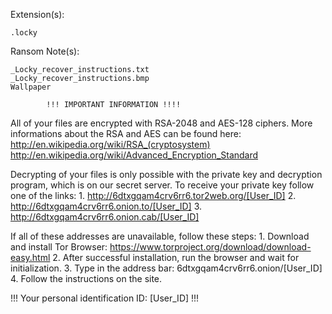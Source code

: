 Extension(s): 
```
.locky
```
Ransom Note(s): 
```
_Locky_recover_instructions.txt
_Locky_recover_instructions.bmp
Wallpaper
```
            !!! IMPORTANT INFORMATION !!!!

All of your files are encrypted with RSA-2048 and AES-128 ciphers.
More informations about the RSA and AES can be found here:
    http://en.wikipedia.org/wiki/RSA_(cryptosystem)
    http://en.wikipedia.org/wiki/Advanced_Encryption_Standard

Decrypting of your files is only possible with the private key and decryption program, which is on our secret server.
To receive your private key follow one of the links: 
    1. http://6dtxgqam4crv6rr6.tor2web.org/[User_ID]
    2. http://6dtxgqam4crv6rr6.onion.to/[User_ID]
    3. http://6dtxgqam4crv6rr6.onion.cab/[User_ID]

If all of these addresses are unavailable, follow these steps:
    1. Download and install Tor Browser: https://www.torproject.org/download/download-easy.html
    2. After successful installation, run the browser and wait for initialization.
    3. Type in the address bar: 6dtxgqam4crv6rr6.onion/[User_ID]
    4. Follow the instructions on the site.

!!! Your personal identification ID: [User_ID] !!!
```
